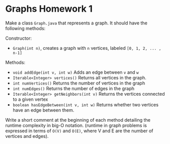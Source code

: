# Graphs Homework 1

Make a class `Graph.java` that represents a graph. It should have the following methods:

Constructor:
- `Graph(int n)`, creates a graph with `n` vertices, labeled `[0, 1, 2, ... , n-1]`

Methods:
- `void addEdge(int v, int w)` Adds an edge between `v` and `w`
- `Iterable<Integer> vertices()` Returns all vertices in the graph.
- `int numVertices()` Returns the number of vertices in the graph
- `int numEdges()` Returns the number of edges in the graph
- `Iterable<Integer> getNeighbors(int v)` Returns the vertices connected to a given vertex
- `boolean hasEdgeBetween(int v, int w)` Returns whether two vertices have an edge between them.

Write a short comment at the beginning of each method detailing the runtime complexity in big-O notation. (runtime in graph problems is expressed in terms of `O(V)` and `O(E)`, where V and E are the number of vertices and edges).